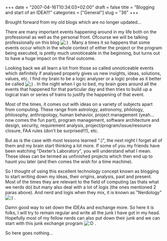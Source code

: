 +++
date = "2007-04-16T10:34:03+02:00"
draft = false
title = "Blogging and start of an IDEA!!!"
categories = ["General"]
slug = "36"
+++

Brought forward from my old blogs which are no longer updated...

There are many important events happening around in my life both on the  professional as well as the personal front. Ofcourse we will be talking  professionally on this blog <img class="wp-smiley" src="http://funcomputing.blogsome.com/wp-images/smilies/icon_smile.gif" alt=":)" /> . Many  a times it so happens that some events occur which in the whole context of  either the project or the program being executed, is pretty much unnoticeable in  the beginning, but turns out to have a huge impact on the final outcome.

Looking back we all learn a lot from those so called unnoticeable events  which definitely if analysed properly gives us new insights, ideas, solutions,  values, etc. I find my brain to be a logic analyser or a logic probe as it  better be called <img class="wp-smiley" src="http://funcomputing.blogsome.com/wp-images/smilies/icon_wink.gif" alt=";)" /> . In the  night when I go to bed, my brain goes around all the events that happened for  that particular day and then tries to build up a logical train or series of  trains to justify the happening of that event.

Most of the times, it comes out with ideas on a variety of subjects apart  from computing. These range from astrology, astronomy, philology, philosophy,  anthropology, human behavior, project management (yeah… now comes the fun part),  program management, software architecture and design, security, requirement  analysis, project/program/issue/resource closure, FAA rules (don’t be  surprised!!!), etc.

But as is the case with most lessons learned ":)", the next night I forget  all of them and my brain start thinking a lot more. If some of you my friends  have been watching "Dexter’s Laboratory", you will understand what I mean. These  ideas can be termed as unfinished projects which then end up to haunt you later  (and then comes the wish for a time machine).

So I thought of using this excellent technology concept known as blogging to  start writing down my ideas, their origins, analysis, past and present. Most of  the times they are relevant to the field of computing (as thats what we nerds  do) but many also deal with a lot of logis (the ones mentioned 2 paras above).  And nerd and logis when they mix, it is known as "Nerdology" <img class="wp-smiley" src="http://funcomputing.blogsome.com/wp-images/smilies/icon_smile.gif" alt=":)" /> .

Damn good way to set down the IDEAs and exchange more. So here it is folks, I  will try to remain regular and write all the junk I have got in my head.  Hopefully most of my fellow nerds can also put down their junk and we can start  with this junk exchange program <img class="wp-smiley" src="http://funcomputing.blogsome.com/wp-images/smilies/icon_biggrin.gif" alt=":D" /> .

So here goes nothing…
